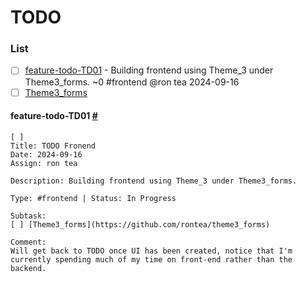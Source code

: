 # TODO
### List
 - [ ] [feature-todo-TD01](#feature-todo-td01) - Building frontend using Theme_3 under Theme3_forms. ~0 #frontend @ron tea 2024-09-16
  - [ ] [Theme3_forms](https://github.com/rontea/theme3_forms)

#### feature-todo-TD01 [#](#feature-todo-td01)

```plaintext
[ ]
Title: TODO Fronend
Date: 2024-09-16
Assign: ron tea

Description: Building frontend using Theme_3 under Theme3_forms.

Type: #frontend | Status: In Progress 

Subtask: 
[ ] [Theme3_forms](https://github.com/rontea/theme3_forms)

Comment: 
Will get back to TODO once UI has been created, notice that I'm currently spending much of my time on front-end rather than the backend.
```
 
